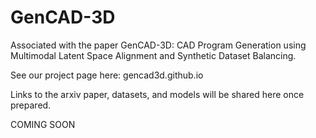 # GenCAD-3D
Associated with the paper GenCAD-3D: CAD Program Generation using Multimodal Latent Space Alignment and Synthetic Dataset Balancing.

See our project page here: gencad3d.github.io

Links to the arxiv paper, datasets, and models will be shared here once prepared.

COMING SOON

